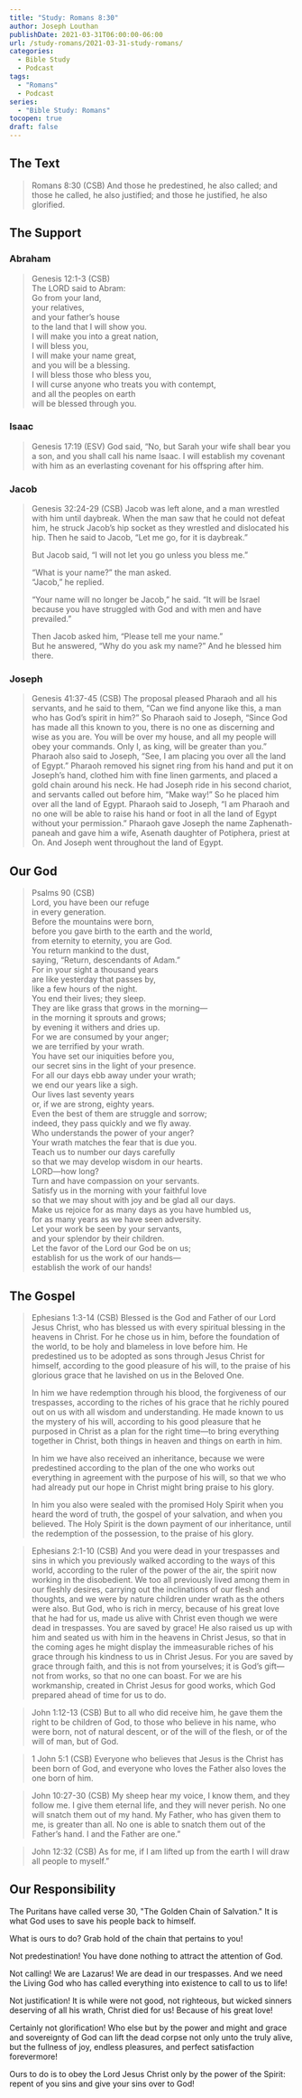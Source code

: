 ```yaml
---
title: "Study: Romans 8:30"
author: Joseph Louthan
publishDate: 2021-03-31T06:00:00-06:00
url: /study-romans/2021-03-31-study-romans/
categories:
  - Bible Study
  - Podcast
tags:
  - "Romans"
  - Podcast
series:
  - "Bible Study: Romans"
tocopen: true
draft: false
---
```

## The Text

> Romans 8:30 (CSB) And those he predestined, he also called; and those he called, he also justified; and those he justified, he also glorified.

## The Support

### Abraham

> Genesis 12:1-3 (CSB)  
> The LORD said to Abram:  
> Go from your land,  
> your relatives,  
> and your father’s house  
> to the land that I will show you.  
> I will make you into a great nation,  
> I will bless you,  
> I will make your name great,  
> and you will be a blessing.  
> I will bless those who bless you,  
> I will curse anyone who treats you with contempt,  
> and all the peoples on earth  
> will be blessed through you.

### Isaac

> Genesis 17:19 (ESV) God said, “No, but Sarah your wife shall bear you a son, and you shall call his name Isaac. I will establish my covenant with him as an everlasting covenant for his offspring after him.

### Jacob

> Genesis 32:24-29 (CSB) Jacob was left alone, and a man wrestled with him until daybreak. When the man saw that he could not defeat him, he struck Jacob’s hip socket as they wrestled and dislocated his hip. Then he said to Jacob, “Let me go, for it is daybreak.”
>
> But Jacob said, “I will not let you go unless you bless me.”
>
> “What is your name?” the man asked.  
> “Jacob,” he replied.
>
> “Your name will no longer be Jacob,” he said. “It will be Israel because you have struggled with God and with men and have prevailed.”
>
> Then Jacob asked him, “Please tell me your name.”  
> But he answered, “Why do you ask my name?” And he blessed him there.

### Joseph

> Genesis 41:37-45 (CSB) The proposal pleased Pharaoh and all his servants, and he said to them, “Can we find anyone like this, a man who has God’s spirit in him?” So Pharaoh said to Joseph, “Since God has made all this known to you, there is no one as discerning and wise as you are. You will be over my house, and all my people will obey your commands. Only I, as king, will be greater than you.” Pharaoh also said to Joseph, “See, I am placing you over all the land of Egypt.” Pharaoh removed his signet ring from his hand and put it on Joseph’s hand, clothed him with fine linen garments, and placed a gold chain around his neck. He had Joseph ride in his second chariot, and servants called out before him, “Make way!” So he placed him over all the land of Egypt. Pharaoh said to Joseph, “I am Pharaoh and no one will be able to raise his hand or foot in all the land of Egypt without your permission.” Pharaoh gave Joseph the name Zaphenath-paneah and gave him a wife, Asenath daughter of Potiphera, priest at On. And Joseph went throughout the land of Egypt.

## Our God

> Psalms 90 (CSB)  
> Lord, you have been our refuge  
> in every generation.  
> Before the mountains were born,  
> before you gave birth to the earth and the world,  
> from eternity to eternity, you are God.  
> You return mankind to the dust,  
> saying, “Return, descendants of Adam.”  
> For in your sight a thousand years  
> are like yesterday that passes by,  
> like a few hours of the night.  
> You end their lives; they sleep.  
> They are like grass that grows in the morning—  
> in the morning it sprouts and grows;  
> by evening it withers and dries up.  
> For we are consumed by your anger;  
> we are terrified by your wrath.  
> You have set our iniquities before you,  
> our secret sins in the light of your presence.  
> For all our days ebb away under your wrath;  
> we end our years like a sigh.  
> Our lives last seventy years  
> or, if we are strong, eighty years.  
> Even the best of them are struggle and sorrow;  
> indeed, they pass quickly and we fly away.  
> Who understands the power of your anger?  
> Your wrath matches the fear that is due you.  
> Teach us to number our days carefully  
> so that we may develop wisdom in our hearts.  
> LORD—how long?  
> Turn and have compassion on your servants.  
> Satisfy us in the morning with your faithful love  
> so that we may shout with joy and be glad all our days.  
> Make us rejoice for as many days as you have humbled us,  
> for as many years as we have seen adversity.  
> Let your work be seen by your servants,  
> and your splendor by their children.  
> Let the favor of the Lord our God be on us;  
> establish for us the work of our hands—  
> establish the work of our hands!

## The Gospel

> Ephesians 1:3-14 (CSB) Blessed is the God and Father of our Lord Jesus Christ, who has blessed us with every spiritual blessing in the heavens in Christ. For he chose us in him, before the foundation of the world, to be holy and blameless in love before him. He predestined us to be adopted as sons through Jesus Christ for himself, according to the good pleasure of his will, to the praise of his glorious grace that he lavished on us in the Beloved One.
>
> In him we have redemption through his blood, the forgiveness of our trespasses, according to the riches of his grace that he richly poured out on us with all wisdom and understanding. He made known to us the mystery of his will, according to his good pleasure that he purposed in Christ as a plan for the right time—to bring everything together in Christ, both things in heaven and things on earth in him.
>
> In him we have also received an inheritance, because we were predestined according to the plan of the one who works out everything in agreement with the purpose of his will, so that we who had already put our hope in Christ might bring praise to his glory.
>
> In him you also were sealed with the promised Holy Spirit when you heard the word of truth, the gospel of your salvation, and when you believed. The Holy Spirit is the down payment of our inheritance, until the redemption of the possession, to the praise of his glory.

> Ephesians 2:1-10 (CSB) And you were dead in your trespasses and sins in which you previously walked according to the ways of this world, according to the ruler of the power of the air, the spirit now working in the disobedient. We too all previously lived among them in our fleshly desires, carrying out the inclinations of our flesh and thoughts, and we were by nature children under wrath as the others were also. But God, who is rich in mercy, because of his great love that he had for us, made us alive with Christ even though we were dead in trespasses. You are saved by grace! He also raised us up with him and seated us with him in the heavens in Christ Jesus, so that in the coming ages he might display the immeasurable riches of his grace through his kindness to us in Christ Jesus. For you are saved by grace through faith, and this is not from yourselves; it is God’s gift— not from works, so that no one can boast. For we are his workmanship, created in Christ Jesus for good works, which God prepared ahead of time for us to do.

> John 1:12-13 (CSB) But to all who did receive him, he gave them the right to be children of God, to those who believe in his name, who were born, not of natural descent, or of the will of the flesh, or of the will of man, but of God.

> 1 John 5:1 (CSB) Everyone who believes that Jesus is the Christ has been born of God, and everyone who loves the Father also loves the one born of him.

> John 10:27-30 (CSB) My sheep hear my voice, I know them, and they follow me. I give them eternal life, and they will never perish. No one will snatch them out of my hand. My Father, who has given them to me, is greater than all. No one is able to snatch them out of the Father’s hand. I and the Father are one.”

> John 12:32 (CSB) As for me, if I am lifted up from the earth I will draw all people to myself.”

## Our Responsibility

The Puritans have called verse 30, "The Golden Chain of Salvation." It is what God uses to save his people back to himself.

What is ours to do? Grab hold of the chain that pertains to you!

Not predestination! You have done nothing to attract the attention of God.

Not calling! We are Lazarus! We are dead in our trespasses. And we need the Living God who has called everything into existence to call to us to life!

Not justification! It is while were not good, not righteous, but wicked sinners deserving of all his wrath, Christ died for us! Because of his great love!

Certainly not glorification! Who else but by the power and might and grace and sovereignty of God can lift the dead corpse not only unto the truly alive, but the fullness of joy, endless pleasures, and perfect satisfaction forevermore!

Ours to do is to obey the Lord Jesus Christ only by the power of the Spirit: repent of you sins and give your sins over to God!
